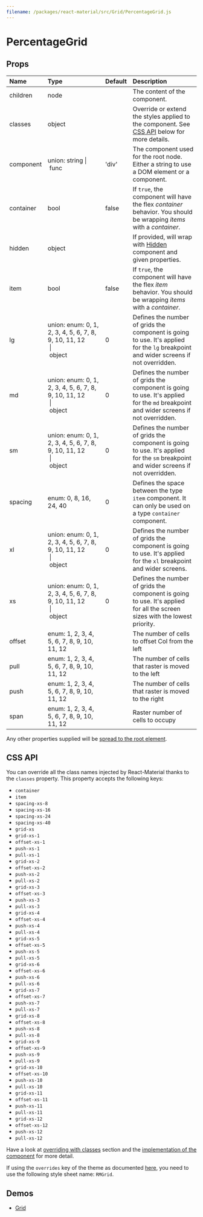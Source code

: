 ```yaml
---
filename: /packages/react-material/src/Grid/PercentageGrid.js
---
```


<!--- This documentation is automatically generated, do not try to edit it. -->

# PercentageGrid



## Props

| Name | Type | Default | Description |
|:-----|:-----|:--------|:------------|
| <span class="prop-name">children</span> | <span class="prop-type">node |  | The content of the component. |
| <span class="prop-name">classes</span> | <span class="prop-type">object |  | Override or extend the styles applied to the component. See [CSS API](#css-api) below for more details. |
| <span class="prop-name">component</span> | <span class="prop-type">union:&nbsp;string&nbsp;&#124;<br>&nbsp;func<br> | <span class="prop-default">'div'</span> | The component used for the root node. Either a string to use a DOM element or a component. |
| <span class="prop-name">container</span> | <span class="prop-type">bool | <span class="prop-default">false</span> | If `true`, the component will have the flex *container* behavior. You should be wrapping *items* with a *container*. |
| <span class="prop-name">hidden</span> | <span class="prop-type">object |  | If provided, will wrap with [Hidden](/api/hidden) component and given properties. |
| <span class="prop-name">item</span> | <span class="prop-type">bool | <span class="prop-default">false</span> | If `true`, the component will have the flex *item* behavior. You should be wrapping *items* with a *container*. |
| <span class="prop-name">lg</span> | <span class="prop-type">union:&nbsp;enum:&nbsp;0, 1, 2, 3, 4, 5, 6, 7, 8, 9, 10, 11, 12<br>&nbsp;&#124;<br>&nbsp;object<br> | <span class="prop-default">0</span> | Defines the number of grids the component is going to use. It's applied for the `lg` breakpoint and wider screens if not overridden. |
| <span class="prop-name">md</span> | <span class="prop-type">union:&nbsp;enum:&nbsp;0, 1, 2, 3, 4, 5, 6, 7, 8, 9, 10, 11, 12<br>&nbsp;&#124;<br>&nbsp;object<br> | <span class="prop-default">0</span> | Defines the number of grids the component is going to use. It's applied for the `md` breakpoint and wider screens if not overridden. |
| <span class="prop-name">sm</span> | <span class="prop-type">union:&nbsp;enum:&nbsp;0, 1, 2, 3, 4, 5, 6, 7, 8, 9, 10, 11, 12<br>&nbsp;&#124;<br>&nbsp;object<br> | <span class="prop-default">0</span> | Defines the number of grids the component is going to use. It's applied for the `sm` breakpoint and wider screens if not overridden. |
| <span class="prop-name">spacing</span> | <span class="prop-type">enum:&nbsp;0, 8, 16, 24, 40<br> | <span class="prop-default">0</span> | Defines the space between the type `item` component. It can only be used on a type `container` component. |
| <span class="prop-name">xl</span> | <span class="prop-type">union:&nbsp;enum:&nbsp;0, 1, 2, 3, 4, 5, 6, 7, 8, 9, 10, 11, 12<br>&nbsp;&#124;<br>&nbsp;object<br> | <span class="prop-default">0</span> | Defines the number of grids the component is going to use. It's applied for the `xl` breakpoint and wider screens. |
| <span class="prop-name">xs</span> | <span class="prop-type">union:&nbsp;enum:&nbsp;0, 1, 2, 3, 4, 5, 6, 7, 8, 9, 10, 11, 12<br>&nbsp;&#124;<br>&nbsp;object<br> | <span class="prop-default">0</span> | Defines the number of grids the component is going to use. It's applied for all the screen sizes with the lowest priority. |
| <span class="prop-name">offset</span> | <span class="prop-type">enum:&nbsp;1, 2, 3, 4, 5, 6, 7, 8, 9, 10, 11, 12<br> |  | The number of cells to offset Col from the left |
| <span class="prop-name">pull</span> | <span class="prop-type">enum:&nbsp;1, 2, 3, 4, 5, 6, 7, 8, 9, 10, 11, 12<br> |  | The number of cells that raster is moved to the left |
| <span class="prop-name">push</span> | <span class="prop-type">enum:&nbsp;1, 2, 3, 4, 5, 6, 7, 8, 9, 10, 11, 12<br> |  | The number of cells that raster is moved to the right |
| <span class="prop-name">span</span> | <span class="prop-type">enum:&nbsp;1, 2, 3, 4, 5, 6, 7, 8, 9, 10, 11, 12<br> |  | Raster number of cells to occupy |

Any other properties supplied will be [spread to the root element](/guides/api#spread).

## CSS API

You can override all the class names injected by React-Material thanks to the `classes` property.
This property accepts the following keys:
- `container`
- `item`
- `spacing-xs-8`
- `spacing-xs-16`
- `spacing-xs-24`
- `spacing-xs-40`
- `grid-xs`
- `grid-xs-1`
- `offset-xs-1`
- `push-xs-1`
- `pull-xs-1`
- `grid-xs-2`
- `offset-xs-2`
- `push-xs-2`
- `pull-xs-2`
- `grid-xs-3`
- `offset-xs-3`
- `push-xs-3`
- `pull-xs-3`
- `grid-xs-4`
- `offset-xs-4`
- `push-xs-4`
- `pull-xs-4`
- `grid-xs-5`
- `offset-xs-5`
- `push-xs-5`
- `pull-xs-5`
- `grid-xs-6`
- `offset-xs-6`
- `push-xs-6`
- `pull-xs-6`
- `grid-xs-7`
- `offset-xs-7`
- `push-xs-7`
- `pull-xs-7`
- `grid-xs-8`
- `offset-xs-8`
- `push-xs-8`
- `pull-xs-8`
- `grid-xs-9`
- `offset-xs-9`
- `push-xs-9`
- `pull-xs-9`
- `grid-xs-10`
- `offset-xs-10`
- `push-xs-10`
- `pull-xs-10`
- `grid-xs-11`
- `offset-xs-11`
- `push-xs-11`
- `pull-xs-11`
- `grid-xs-12`
- `offset-xs-12`
- `push-xs-12`
- `pull-xs-12`

Have a look at [overriding with classes](/customization/overrides#overriding-with-classes) section
and the [implementation of the component](http://git.dev.sh.ctripcorp.com/sixthquake/react-material/tree/develop/packages/react-material/src/Grid/PercentageGrid.js)
for more detail.

If using the `overrides` key of the theme as documented
[here](/customization/themes#customizing-all-instances-of-a-component-type),
you need to use the following style sheet name: `RMGrid`.

## Demos

- [Grid](/layout/grid)


